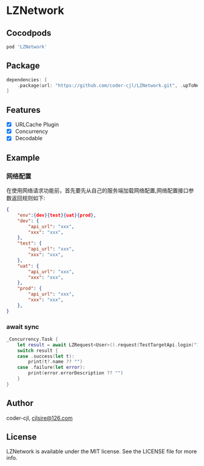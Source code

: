 # LZNetwork

## Cocodpods

```ruby
pod 'LZNetwork'
```

## Package

```swift
dependencies: [
    .package(url: "https://github.com/coder-cjl/LZNetwork.git", .upToNextMajor(from: "0.0.1"))
]
```

## Features

- [x] URLCache Plugin
- [x] Concurrency
- [x] Decodable

## Example

### 网络配置

在使用网络请求功能前，首先要先从自己的服务端加载网络配置,网络配置接口参数返回规则如下:
```json
{
    "env":{dev}{test}{uat}{prod},
    "dev": {
        "api_url": "xxx",
        "xxx": "xxx",
    },
    "test": {
        "api_url": "xxx",
        "xxx": "xxx",
    },
    "uat": {
        "api_url": "xxx",
        "xxx": "xxx",
    },
    "prod": {
        "api_url": "xxx",
        "xxx": "xxx",
    },
}
```

### await sync

```swift
_Concurrency.Task {
    let result = await LZRequest<User>().request(TestTargetApi.login("123", "123"))
    switch result {
    case .success(let t):
        print(t?.name ?? "")
    case .failure(let error):
        print(error.errorDescription ?? "")
    }
}
```
### 

## Author

coder-cjl, cjlsire@126.com

## License

LZNetwork is available under the MIT license. See the LICENSE file for more info.
